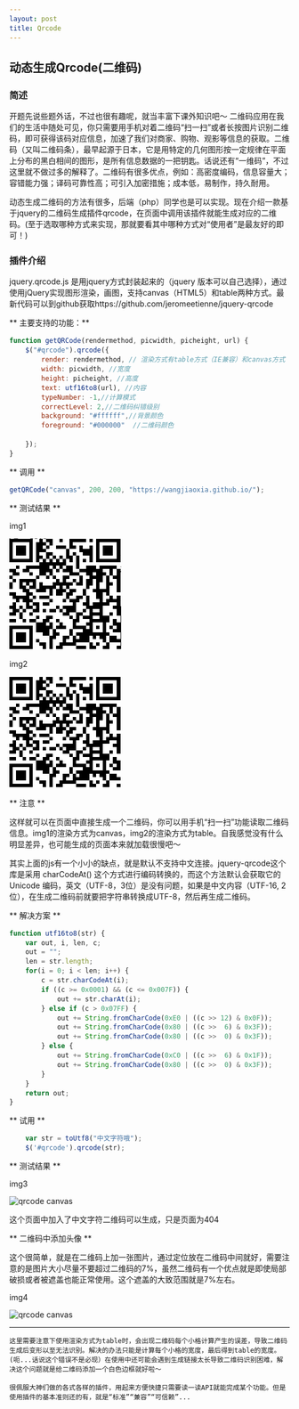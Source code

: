 ```yaml
---
layout: post 
title: Qrcode  
---
```


## 动态生成Qrcode(二维码) 

### 简述

开题先说些题外话，不过也很有趣呢，就当丰富下课外知识吧～
二维码应用在我们的生活中随处可见，你只需要用手机对着二维码“扫一扫”或者长按图片识别二维码，即可获得该码对应信息，加速了我们对商家、购物、观影等信息的获取。二维码（又叫二维码条），最早起源于日本，它是用特定的几何图形按一定规律在平面上分布的黑白相间的图形，是所有信息数据的一把钥匙。话说还有“一维码”，不过这里就不做过多的解释了。二维码有很多优点，例如：高密度编码，信息容量大；容错能力强；译码可靠性高；可引入加密措施；成本低，易制作，持久耐用。

动态生成二维码的方法有很多，后端（php）同学也是可以实现。现在介绍一款基于jquery的二维码生成插件qrcode，在页面中调用该插件就能生成对应的二维码。(至于选取哪种方式来实现，那就要看其中哪种方式对“使用者”是最友好的即可！)

### 插件介绍

jquery.qrcode.js 是用jquery方式封装起来的（jquery 版本可以自己选择），通过使用jQuery实现图形渲染，画图，支持canvas（HTML5）和table两种方式。最新代码可以到github获取https://github.com/jeromeetienne/jquery-qrcode 

** 主要支持的功能：** 

```javascript
function getQRCode(rendermethod, picwidth, picheight, url) {
    $("#qrcode").qrcode({ 
        render: rendermethod, // 渲染方式有table方式（IE兼容）和canvas方式
        width: picwidth, //宽度 
        height: picheight, //高度 
        text: utf16to8(url), //内容 
        typeNumber: -1,//计算模式
        correctLevel: 2,//二维码纠错级别
        background: "#ffffff",//背景颜色
        foreground: "#000000"  //二维码颜色

    });
}
```

** 调用 **

```javascript
getQRCode("canvas", 200, 200, "https://wangjiaoxia.github.io/");
```

** 测试结果 **

img1

![qrcode canvas](/img/161202/canvas.png)

img2

![qrcode table](/img/161202/table.png)


** 注意 **

这样就可以在页面中直接生成一个二维码，你可以用手机“扫一扫”功能读取二维码信息。img1的渲染方式为canvas，img2的渲染方式为table。自我感觉没有什么明显差异，也可能生成的页面本来就加载很慢吧～

其实上面的js有一个小小的缺点，就是默认不支持中文连接。jquery-qrcode这个库是采用 charCodeAt() 这个方式进行编码转换的，而这个方法默认会获取它的 Unicode 编码，英文（UTF-8，3位）是没有问题，如果是中文内容（UTF-16, 2位），在生成二维码前就要把字符串转换成UTF-8，然后再生成二维码。

** 解决方案 **

```javascript
function utf16to8(str) {  
    var out, i, len, c;  
    out = "";  
    len = str.length;  
    for(i = 0; i < len; i++) {  
        c = str.charCodeAt(i);  
        if ((c >= 0x0001) && (c <= 0x007F)) {  
            out += str.charAt(i);  
        } else if (c > 0x07FF) {  
            out += String.fromCharCode(0xE0 | ((c >> 12) & 0x0F));  
            out += String.fromCharCode(0x80 | ((c >>  6) & 0x3F));  
            out += String.fromCharCode(0x80 | ((c >>  0) & 0x3F));  
        } else {  
            out += String.fromCharCode(0xC0 | ((c >>  6) & 0x1F));  
            out += String.fromCharCode(0x80 | ((c >>  0) & 0x3F));  
        } 
    } 
    return out;  
}  
```

** 试用 **

```javascript
    var str = toUtf8("中文字符哦"); 
    $('#qrcode').qrcode(str); 
````

** 测试结果 **

img3

![qrcode canvas](/img/161202/chinese.png)

这个页面中加入了中文字符二维码可以生成，只是页面为404

** 二维码中添加头像 **
    
这个很简单，就是在二维码上加一张图片，通过定位放在二维码中间就好，需要注意的是图片大小尽量不要超过二维码的7%，虽然二维码有一个优点就是即使局部破损或者被遮盖也能正常使用。这个遮盖的大致范围就是7%左右。

img4

![qrcode canvas](/img/161202/normal.png)


***

    这里需要注意下使用渲染方式为table时，会出现二维码每个小格计算产生的误差，导致二维码生成后变形以至无法识别。解决的办法只能是计算每个小格的宽度，最后得到table的宽度。(呃...话说这个错误不是必现）在使用中还可能会遇到生成链接太长导致二维码识别困难，解决这个问题就是给二维码添加一个白色边框就好啦～

    很佩服大神们做的各式各样的插件，用起来方便快捷只需要读一读API就能完成某个功能。但是使用插件的基本准则还的有，就是“标准”“兼容”“可信赖”...

